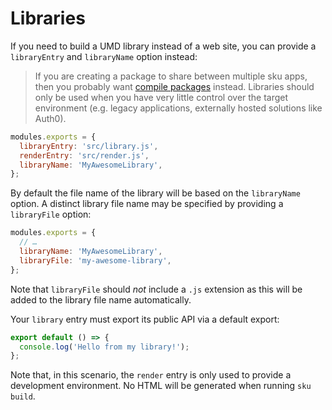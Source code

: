 # Libraries

If you need to build a UMD library instead of a web site, you can provide a `libraryEntry` and `libraryName` option instead:

> If you are creating a package to share between multiple sku apps, then you probably want [compile packages](./docs/extra-features#compile-packages) instead. Libraries should only be used when you have very little control over the target environment (e.g. legacy applications, externally hosted solutions like Auth0).

```js
modules.exports = {
  libraryEntry: 'src/library.js',
  renderEntry: 'src/render.js',
  libraryName: 'MyAwesomeLibrary',
};
```

By default the file name of the library will be based on the `libraryName` option. A distinct library file name may be specified by providing a `libraryFile` option:

```js
modules.exports = {
  // …
  libraryName: 'MyAwesomeLibrary',
  libraryFile: 'my-awesome-library',
};
```

Note that `libraryFile` should _not_ include a `.js` extension as this will be added to the library file name automatically.

Your `library` entry must export its public API via a default export:

```js
export default () => {
  console.log('Hello from my library!');
};
```

Note that, in this scenario, the `render` entry is only used to provide a development environment. No HTML will be generated when running `sku build`.
